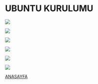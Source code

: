 # UBUNTU KURULUMU

![](https://lh3.googleusercontent.com/hkg-e-PSbgWxjyRDp96-DYOeuzkkgL3-BnTbmGrTgaeLkDC3PYjfjhi1k2FXKn-5MBpu-Xa4hk2c)


![](https://lh3.googleusercontent.com/OlGuOsz8JZx8iMrp1JRJJ2A5ebozzfKfhauTIp-Diw5K08jcFocOwG-xppTYESwwde-R4nf7-i4l)


![](https://lh3.googleusercontent.com/Cllo8WtQ0y_wyaj3InE1NhIibDYHeBC_p0xVuXtCAYs74Ne0pCBTkM-DEwiUxTzQM9ADrp0_WhFB)


![](https://lh3.googleusercontent.com/4m45U0jVKvp-OqhsC99IOdC1RzVUdOap2PvooD82ybW5N67MLOwHaT3_gO6dztR27xKJaTh6OUED)


![](https://lh3.googleusercontent.com/ZK30M9Mlko3oTPf9AWH2hp3sSo4Du7gwaz0AX5nr6a_2XF7F5f1GXJG9j5KuDCqWld7eDSHFalt8)


![](https://lh3.googleusercontent.com/eq14ERX5YAYjIjm0BzowW32SP8pY49garm7GPAcAjxZg6gZu_ld6ulxjspc8cDnXsr5ChynlWGXF)



[ANASAYFA](https://github.com/yeniceri1453/Ubuntu-Php)
